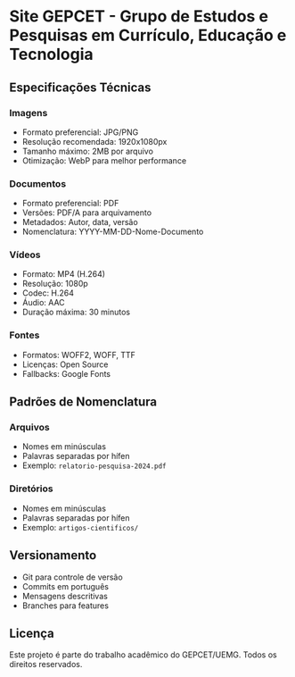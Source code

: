 # Site GEPCET - Grupo de Estudos e Pesquisas em Currículo, Educação e Tecnologia

## Especificações Técnicas

### Imagens
- Formato preferencial: JPG/PNG
- Resolução recomendada: 1920x1080px
- Tamanho máximo: 2MB por arquivo
- Otimização: WebP para melhor performance

### Documentos
- Formato preferencial: PDF
- Versões: PDF/A para arquivamento
- Metadados: Autor, data, versão
- Nomenclatura: YYYY-MM-DD-Nome-Documento

### Vídeos
- Formato: MP4 (H.264)
- Resolução: 1080p
- Codec: H.264
- Áudio: AAC
- Duração máxima: 30 minutos

### Fontes
- Formatos: WOFF2, WOFF, TTF
- Licenças: Open Source
- Fallbacks: Google Fonts

## Padrões de Nomenclatura

### Arquivos
- Nomes em minúsculas
- Palavras separadas por hífen
- Exemplo: `relatorio-pesquisa-2024.pdf`

### Diretórios
- Nomes em minúsculas
- Palavras separadas por hífen
- Exemplo: `artigos-cientificos/`

## Versionamento

- Git para controle de versão
- Commits em português
- Mensagens descritivas
- Branches para features

## Licença

Este projeto é parte do trabalho acadêmico do GEPCET/UEMG.
Todos os direitos reservados. 
